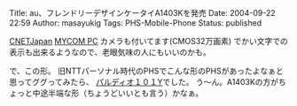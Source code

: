 Title: au、フレンドリーデザインケータイA1403Kを発売
Date: 2004-09-22 22:59
Author: masayukig
Tags: PHS-Mobile-Phone
Status: published

[CNETJapan](http://japan.cnet.com/news/tech/story/0,2000047674,20074721,00.htm)
[MYCOM PC](http://pcweb.mycom.co.jp/news/2004/09/21/007.html)
カメラも付いてます(CMOS32万画素)
でかい文字での表示も出来るようなので、老眼気味の人にもいいのかも。

で、この形。
旧NTTパーソナル時代のPHSでこんな形のPHSがあったよなぁと思ってググってみたら、
[パルディオ１０１Y](http://www.docomo-chugoku.co.jp/v/databook/phs/rain/101y.html)でした。
う〜ん。A1403Kの方がちょっと中途半端な形（ちょうどいいとも言う）かなぁ。
